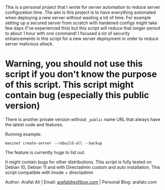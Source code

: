 This is a personal project that I wrote for server automation to reduce server configuration time. 
The aim is this project is to have everything automated when deploying a new server without wasting a lot of time. 
For example setting up a secured server from scratch with hardened configs might take few days (I've experienced this) but this script will reduce that longer period to about 1 hour with one command! 
I focused a lot of security enhancements in this script for a new server deployment in order to reduce server malicious attack.

# Warning, you should not use this script if you don't know the purpose of this script. This script might contain bug (especially this public version)
There is another private version without ```_public``` name URL that always have the latest code and features.

Running example:

````
maxinet create-server --rebuild-all --backup
````

The feature is currently huge to list out.

It might contain bugs for other distributions. This script is fully tested on Debian 10, Debian 11 and with Directadmin custom and auto installation. This script compatible with linode + directadmin

Author: Arafat Ali | Email: arafat@sofibox.com | Personal Blog: arafatx.com

